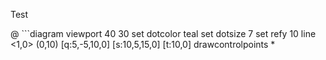 Test

@ ```diagram
  viewport 40 30
  set dotcolor teal
  set dotsize 7
  set refy 10
  line <1,0> (0,10) [q:5,-5,10,0] [s:10,5,15,0] [t:10,0]
  drawcontrolpoints *
  ```

